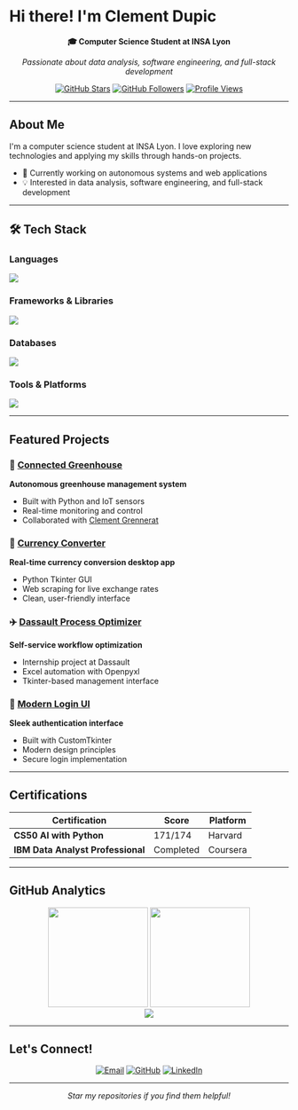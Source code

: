 # Hi there!  I'm Clement Dupic

<div align="center">
  
**🎓 Computer Science Student at INSA Lyon**

*Passionate about data analysis, software engineering, and full-stack development*

[![GitHub Stars](https://custom-icon-badges.demolab.com/github/stars/cdupic?color=55960c&style=for-the-badge&labelColor=488207&logo=star)](https://github.com/cdupic?tab=repositories&sort=stargazers)
[![GitHub Followers](https://custom-icon-badges.demolab.com/github/followers/cdupic?color=236ad3&labelColor=1155ba&style=for-the-badge&logo=person-add&label=Follow&logoColor=white)](https://github.com/cdupic?tab=followers)
[![Profile Views](https://komarev.com/ghpvc/?username=cdupic&style=for-the-badge&color=blueviolet)](https://github.com/cdupic)

</div>

---

##  About Me

I'm a computer science student at INSA Lyon. I love exploring new technologies and applying my skills through hands-on projects.

- 🔭 Currently working on autonomous systems and web applications
- 💡 Interested in data analysis, software engineering, and full-stack development


---

## 🛠️ Tech Stack

### Languages
<div>
  <img src="https://skillicons.dev/icons?i=python,c,typescript,javascript" />
</div>

### Frameworks & Libraries
<div>
  <img src="https://skillicons.dev/icons?i=react,django,flask" />
</div>

### Databases
<div>
  <img src="https://skillicons.dev/icons?i=mysql,postgres,mongodb" />
</div>

### Tools & Platforms
<div>
  <img src="https://skillicons.dev/icons?i=git,github,gitlab,docker,idea,pycharm,webstorm,vscode" />
</div>

---

## Featured Projects

### 🌱 [Connected Greenhouse](https://github.com/cdupic/P2I-Growbox-Website)
**Autonomous greenhouse management system**
- Built with Python and IoT sensors
- Real-time monitoring and control
- Collaborated with [Clement Grennerat](https://github.com/cgrennerat)

### 💱 [Currency Converter](https://github.com/cdupic/convertisseur-monnaies)
**Real-time currency conversion desktop app**
- Python Tkinter GUI
- Web scraping for live exchange rates
- Clean, user-friendly interface

### ✈️ [Dassault Process Optimizer](https://github.com/cdupic/libre-service-Dassault)
**Self-service workflow optimization**
- Internship project at Dassault
- Excel automation with Openpyxl
- Tkinter-based management interface

### 🔐 [Modern Login UI](https://github.com/cdupic/LoginUI)
**Sleek authentication interface**
- Built with CustomTkinter
- Modern design principles
- Secure login implementation

---

## Certifications 

<div align="center">

| Certification | Score | Platform |
|---------------|--------|----------|
| **CS50 AI with Python** | 171/174 | Harvard |
| **IBM Data Analyst Professional** | Completed | Coursera |

</div>

---

##  GitHub Analytics

<div align="center">
  <img height="180em" src="https://github-readme-stats.vercel.app/api?username=cdupic&show_icons=true&theme=tokyonight&include_all_commits=true&count_private=true&hide_border=true"/>
  <img height="180em" src="https://github-readme-stats.vercel.app/api/top-langs/?username=cdupic&layout=compact&langs_count=8&theme=tokyonight&hide_border=true"/>
</div>

<div align="center">
  <img src="https://github-readme-streak-stats.herokuapp.com/?user=cdupic&theme=tokyonight&hide_border=true"/>
</div>

---

## Let's Connect!

<div align="center">
  
[![Email](https://img.shields.io/badge/Email-D14836?style=for-the-badge&logo=gmail&logoColor=white)](mailto:clement.dupic@insa-lyon.fr)
[![GitHub](https://img.shields.io/badge/GitHub-100000?style=for-the-badge&logo=github&logoColor=white)](https://github.com/cdupic)
[![LinkedIn](https://img.shields.io/badge/LinkedIn-0077B5?style=for-the-badge&logo=linkedin&logoColor=white)](www.linkedin.com/in/clement-dupic-961791345)

</div>

---

<div align="center">
  <i> Star my repositories if you find them helpful!</i>
  <br>
</div>
